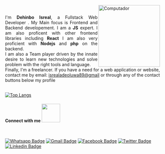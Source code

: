 <img src="https://github.com/adedayojs/adedayojs/blob/main/gif/banner_gif.gif?raw=true" height="200px" align="right" alt="Computador">

<p align="justify" margin="80%"> 
<br>
I'm <strong>Dehinbo Isreal</strong>, a Fullstack Web Developer . My Main focus is Frontend and Backend developement. I am a <strong>JS</strong> expert. I am also proficent with other frontend libraries including <strong>React</strong>  I am also very proficient with <strong>Nodejs</strong> and <strong>php</strong> on the backend.
<br>
 I am also a Team player driven by the innate desire to learn new technologies and solve problem with the right tools and language.
<br>
Finally, I'm a freelancer. If you have a need for a web application or website, contact me by email: <a href="isrealadeoluwa89@gmail.com">isrealadeoluwa89@gmail</a> or through any of the contact buttons below my profile <br><br>

[![Top Langs](https://github-readme-stats-sigma-five.vercel.app/api/top-langs/?username=isreal916&layout=compact)]()

#### Connect with me <img src="https://media.giphy.com/media/LnQjpWaON8nhr21vNW/giphy.gif" width="60">

<br>


[![Whatsapp Badge](https://img.shields.io/badge/WhatsApp-25D366?style=for-the-badge&logo=whatsapp&logoColor=25D366&labelColor=black)](https://wa.me/+23489135340724)
[![Gmail Badge](https://img.shields.io/badge/Gmail-D14836?style=for-the-badge&labelColor=black&logo=gmail&logoColor=D14836)](mailto:isrealadeoluwa89@gmail.com)
[![Facebook Badge](https://img.shields.io/badge/Facebook-1877F2?style=for-the-badge&labelColor=&logo=facebook&logoColor=white)](https://web.facebook.com/is.real.5836)
[![Twitter Badge](https://img.shields.io/badge/twitter-1877F2?style=for-the-badge&labelColor=&logo=twitter&logoColor=white)](https://twitter.com/Hisrl2)
[![Linkedin Badge](https://img.shields.io/badge/LinkedIn-0077B5?style=for-the-badge&labelColor=&logo=linkedin&logoColor=white)](https://www.linkedin.com/in/isreal-dehinbo-097032256/)
